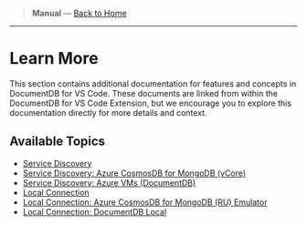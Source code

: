 <!-- Manual Section Badge or Breadcrumb -->

> **Manual** &mdash; [Back to Home](../index.md)

---

# Learn More

This section contains additional documentation for features and concepts in DocumentDB for VS Code. These documents are linked from within the DocumentDB for VS Code Extension, but we encourage you to explore this documentation directly for more details and context.

## Available Topics

- [Service Discovery](./service-discovery.md)
- [Service Discovery: Azure CosmosDB for MongoDB (vCore)](./service-discovery-azure-cosmosdb-for-mongodb-vcore.md)
- [Service Discovery: Azure VMs (DocumentDB)](./service-discovery-azure-vms.md)
- [Local Connection](./local-connection.md)
- [Local Connection: Azure CosmosDB for MongoDB (RU) Emulator](./local-connection-mongodb-ru.md)
- [Local Connection: DocumentDB Local](./local-connection-documentdb-local.md)
